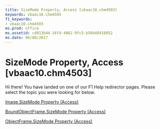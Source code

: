 ```yaml
---
title: SizeMode Property, Access [vbaac10.chm4503]
keywords: vbaac10.chm4503
f1_keywords:
- vbaac10.chm4503
ms.prod: office
ms.assetid: cd013b44-16fd-4062-9fc5-b56b40416852
ms.date: 06/08/2017
---
```



# SizeMode Property, Access [vbaac10.chm4503]

Hi there! You have landed on one of our F1 Help redirector pages. Please select the topic you were looking for below.

[Image.SizeMode Property (Access)](http://msdn.microsoft.com/library/feaa8002-7d5c-6ce8-dd07-49f6a7330b17%28Office.15%29.aspx)

[BoundObjectFrame.SizeMode Property (Access)](http://msdn.microsoft.com/library/2c44b16f-cb04-8e45-2a67-7424342f48de%28Office.15%29.aspx)

[ObjectFrame.SizeMode Property (Access)](http://msdn.microsoft.com/library/2aaa2f95-7982-a585-1a9f-a6ed191be79e%28Office.15%29.aspx)


